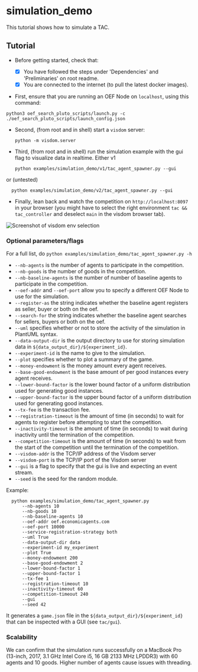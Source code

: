 # simulation_demo

This tutorial shows how to simulate a TAC.

## Tutorial

- Before getting started, check that:

  - [x] You have followed the steps under 'Dependencies' and 'Preliminaries' on root readme.
  - [x] You are connected to the internet (to pull the latest docker images).

- First, ensure that you are running an OEF Node on `localhost`, using this command:

```
python3 oef_search_pluto_scripts/launch.py -c ./oef_search_pluto_scripts/launch_config.json
```

- Second, (from root and in shell) start a `visdom` server:

      python -m visdom.server
  
- Third, (from root and in shell) run the simulation example with the gui flag to visualize data in realtime. Either v1

      python examples/simulation_demo/v1/tac_agent_spawner.py --gui

or (untested)

      python examples/simulation_demo/v2/tac_agent_spawner.py --gui

- Finally, lean back and watch the competition on `http://localhost:8097` in your browser (you might have to select the right environment `tac && tac_controller` and deselect `main` in the visdom browser tab).

![Screenshot of visdom env selection](../master/docs/visdom_env.png)

### Optional parameters/flags

For a full list, do `python examples/simulation_demo/tac_agent_spawner.py -h`

- `--nb-agents` is the number of agents to participate in the competition.
- `--nb-goods` is the number of goods in the competition.
- `--nb-baseline-agents` is the number of number of baseline agents to participate in the competition.
- `--oef-addr` and `--oef-port` allow you to specify a different OEF Node to use for the simulation.
- `--register-as` the string indicates whether the baseline agent registers as seller, buyer or both on the oef.
- `--search-for` the string indicates whether the baseline agent searches for sellers, buyers or both on the oef.
- `--uml` specifies whether or not to store the activity of the simulation in PlantUML syntax.
- `--data-output-dir` is the output directory to use for storing simulation data in `${data_output_dir}/${experiment_id}`.
- `--experiment-id` is the name to give to the simulation.
- `--plot` specifies whether to plot a summary of the game.
- `--money-endowment` is the money amount every agent receives.
- `--base-good-endowment` is the base amount of per good instances every agent receives.
- `--lower-bound-factor` is the lower bound factor of a uniform distribution used for generating good instances.
- `--upper-bound-factor` is the upper bound factor of a uniform distribution used for generating good instances.
- `--tx-fee` is the transaction fee.
- `--registration-timeout` is the amount of time (in seconds) to wait for agents to register before attempting to start the competition.
- `--inactivity-timeout` is the amount of time (in seconds) to wait during inactivity until the termination of the competition.
- `--competition-timeout` is the amount of time (in seconds) to wait from the start of the competition until the termination of the competition.
- `--visdom-addr` is the TCP/IP address of the Visdom server
- `--visdom-port` is the TCP/IP port of the Visdom server
- `--gui` is a flag to specify that the gui is live and expecting an event stream.
- `--seed` is the seed for the random module.

Example:

      python examples/simulation_demo/tac_agent_spawner.py 
          --nb-agents 10
          --nb-goods 10
          --nb-baseline-agents 10
          --oef-addr oef.economicagents.com 
          --oef-port 10000
          --service-registration-strategy both
          --uml True
          --data-output-dir data
          --experiment-id my_experiment
          --plot True
          --money-endowment 200
          --base-good-endowment 2
          --lower-bound-factor 1
          --upper-bound-factor 1
          --tx-fee 1
          --registration-timeout 10
          --inactivity-timeout 60
          --competition-timeout 240
          --gui
          --seed 42
      
It generates a `game.json` file in the `${data_output_dir}/${experiment_id}` that can be inspected with a GUI (see `tac/gui`).

### Scalability

We can confirm that the simulation runs successfully on a MacBook Pro (13-inch, 2017, 3.1 GHz Intel Core i5, 16 GB 2133 MHz LPDDR3) with 60 agents and 10 goods. Higher number of agents cause issues with threading.
